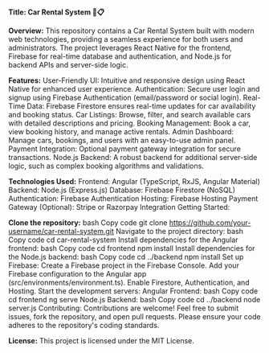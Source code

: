 **Title: Car Rental System 🚗📋**

**Overview:**
This repository contains a Car Rental System built with modern web technologies, providing a seamless experience for both users and administrators. The project leverages React Native for the frontend, Firebase for real-time database and authentication, and Node.js for backend APIs and server-side logic.

**Features:**
User-Friendly UI: Intuitive and responsive design using React Native for enhanced user experience.
Authentication: Secure user login and signup using Firebase Authentication (email/password or social login).
Real-Time Data: Firebase Firestore ensures real-time updates for car availability and booking status.
Car Listings: Browse, filter, and search available cars with detailed descriptions and pricing.
Booking Management: Book a car, view booking history, and manage active rentals.
Admin Dashboard: Manage cars, bookings, and users with an easy-to-use admin panel.
Payment Integration: Optional payment gateway integration for secure transactions.
Node.js Backend: A robust backend for additional server-side logic, such as complex booking algorithms and validations.

**Technologies Used:**
Frontend: Angular (TypeScript, RxJS, Angular Material)
Backend: Node.js (Express.js)
Database: Firebase Firestore (NoSQL)
Authentication: Firebase Authentication
Hosting: Firebase Hosting
Payment Gateway (Optional): Stripe or Razorpay Integration
Getting Started:

**Clone the repository:**
bash
Copy code
git clone https://github.com/your-username/car-rental-system.git
Navigate to the project directory:
bash
Copy code
cd car-rental-system
Install dependencies for the Angular frontend:
bash
Copy code
cd frontend
npm install
Install dependencies for the Node.js backend:
bash
Copy code
cd ../backend
npm install
Set up Firebase:
Create a Firebase project in the Firebase Console.
Add your Firebase configuration to the Angular app (src/environments/environment.ts).
Enable Firestore, Authentication, and Hosting.
Start the development servers:
Angular Frontend:
bash
Copy code
cd frontend
ng serve
Node.js Backend:
bash
Copy code
cd ../backend
node server.js
Contributing:
Contributions are welcome! Feel free to submit issues, fork the repository, and open pull requests. Please ensure your code adheres to the repository's coding standards.

**License:**
This project is licensed under the MIT License.
